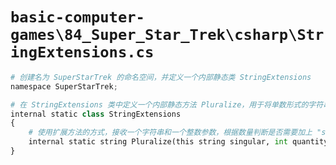 # `basic-computer-games\84_Super_Star_Trek\csharp\StringExtensions.cs`

```py
# 创建名为 SuperStarTrek 的命名空间，并定义一个内部静态类 StringExtensions
namespace SuperStarTrek;

# 在 StringExtensions 类中定义一个内部静态方法 Pluralize，用于将单数形式的字符串转换为复数形式
internal static class StringExtensions
{
    # 使用扩展方法的方式，接收一个字符串和一个整数参数，根据数量判断是否需要加上 "s" 后缀
    internal static string Pluralize(this string singular, int quantity) => singular + (quantity > 1 ? "s" : "");
}
```